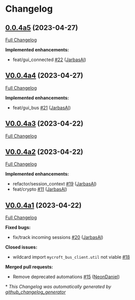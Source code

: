 # Changelog

## [0.0.4a5](https://github.com/OpenVoiceOS/ovos-bus-client/tree/0.0.4a5) (2023-04-27)

[Full Changelog](https://github.com/OpenVoiceOS/ovos-bus-client/compare/V0.0.4a4...0.0.4a5)

**Implemented enhancements:**

- feat/gui\_connected [\#22](https://github.com/OpenVoiceOS/ovos-bus-client/pull/22) ([JarbasAl](https://github.com/JarbasAl))

## [V0.0.4a4](https://github.com/OpenVoiceOS/ovos-bus-client/tree/V0.0.4a4) (2023-04-27)

[Full Changelog](https://github.com/OpenVoiceOS/ovos-bus-client/compare/V0.0.4a3...V0.0.4a4)

**Implemented enhancements:**

- feat/gui\_bus [\#21](https://github.com/OpenVoiceOS/ovos-bus-client/pull/21) ([JarbasAl](https://github.com/JarbasAl))

## [V0.0.4a3](https://github.com/OpenVoiceOS/ovos-bus-client/tree/V0.0.4a3) (2023-04-22)

[Full Changelog](https://github.com/OpenVoiceOS/ovos-bus-client/compare/V0.0.4a2...V0.0.4a3)

## [V0.0.4a2](https://github.com/OpenVoiceOS/ovos-bus-client/tree/V0.0.4a2) (2023-04-22)

[Full Changelog](https://github.com/OpenVoiceOS/ovos-bus-client/compare/V0.0.4a1...V0.0.4a2)

**Implemented enhancements:**

- refactor/session\_context [\#19](https://github.com/OpenVoiceOS/ovos-bus-client/pull/19) ([JarbasAl](https://github.com/JarbasAl))
- feat/crypto [\#11](https://github.com/OpenVoiceOS/ovos-bus-client/pull/11) ([JarbasAl](https://github.com/JarbasAl))

## [V0.0.4a1](https://github.com/OpenVoiceOS/ovos-bus-client/tree/V0.0.4a1) (2023-04-22)

[Full Changelog](https://github.com/OpenVoiceOS/ovos-bus-client/compare/V0.0.3...V0.0.4a1)

**Fixed bugs:**

- fix/track incoming sessions [\#20](https://github.com/OpenVoiceOS/ovos-bus-client/pull/20) ([JarbasAl](https://github.com/JarbasAl))

**Closed issues:**

- wildcard import `mycroft_bus_client.util` not viable [\#18](https://github.com/OpenVoiceOS/ovos-bus-client/issues/18)

**Merged pull requests:**

- Remove deprecated automations [\#15](https://github.com/OpenVoiceOS/ovos-bus-client/pull/15) ([NeonDaniel](https://github.com/NeonDaniel))



\* *This Changelog was automatically generated by [github_changelog_generator](https://github.com/github-changelog-generator/github-changelog-generator)*
